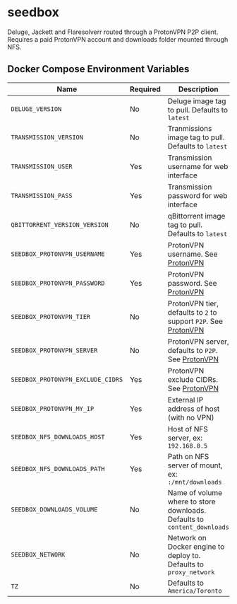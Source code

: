 # seedbox

Deluge, Jackett and Flaresolverr routed through a ProtonVPN P2P client. Requires a paid ProtonVPN account and downloads folder mounted through NFS. 

## Docker Compose Environment Variables

| Name | Required | Description
|---|---|---
| `DELUGE_VERSION`                  | No  | Deluge image tag to pull. Defaults to `latest`
| `TRANSMISSION_VERSION`            | No  | Tranmissions image tag to pull. Defaults to `latest`
| `TRANSMISSION_USER`               | Yes | Transmission username for web interface
| `TRANSMISSION_PASS`               | Yes | Transmission password for web interface
| `QBITTORRENT_VERSION_VERSION`     | No  | qBittorrent image tag to pull. Defaults to `latest`
| `SEEDBOX_PROTONVPN_USERNAME`      | Yes | ProtonVPN username. See [ProtonVPN](https://github.com/tprasadtp/protonvpn-docker)
| `SEEDBOX_PROTONVPN_PASSWORD`      | Yes | ProtonVPN password. See [ProtonVPN](https://github.com/tprasadtp/protonvpn-docker)
| `SEEDBOX_PROTONVPN_TIER`          | No  | ProtonVPN tier, defaults to `2` to support `P2P`. See [ProtonVPN](https://github.com/tprasadtp/protonvpn-docker)
| `SEEDBOX_PROTONVPN_SERVER`        | No  | ProtonVPN server, defaults to `P2P`. See [ProtonVPN](https://github.com/tprasadtp/protonvpn-docker)
| `SEEDBOX_PROTONVPN_EXCLUDE_CIDRS` | Yes | ProtonVPN exclude CIDRs. See [ProtonVPN](https://github.com/tprasadtp/protonvpn-docker)
| `SEEDBOX_PROTONVPN_MY_IP`         | Yes | External IP address of host (with no VPN)
| `SEEDBOX_NFS_DOWNLOADS_HOST`      | Yes | Host of NFS server, ex: `192.168.0.5`
| `SEEDBOX_NFS_DOWNLOADS_PATH`      | Yes | Path on NFS server of mount, ex: `:/mnt/downloads`
| `SEEDBOX_DOWNLOADS_VOLUME`        | No  | Name of volume where to store downloads. Defaults to `content_downloads`
| `SEEDBOX_NETWORK`                 | No  | Network on Docker engine to deploy to. Defaults to `proxy_network`
| `TZ`                              | No  | Defaults to `America/Toronto`
